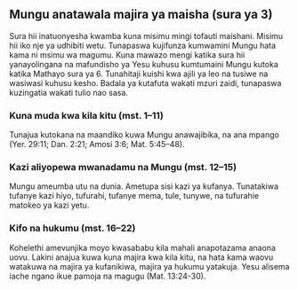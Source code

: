 ## Mungu anatawala majira ya maisha (sura ya 3)

Sura hii inatuonyesha kwamba kuna misimu mingi tofauti maishani. Misimu hii iko nje ya udhibiti wetu. Tunapaswa kujifunza kumwamini Mungu hata kama ni msimu wa magumu. Kuna mawazo mengi katika sura hii yanayolingana na mafundisho ya Yesu kuhusu kumtumaini Mungu kutoka katika Mathayo sura ya 6. Tunahitaji kuishi kwa ajili ya leo na tusiwe na wasiwasi kuhusu kesho. Badala ya kutafuta wakati mzuri zaidi, tunapaswa kuzingatia wakati tulio nao sasa.

### Kuna muda kwa kila kitu (mst. 1–11)

Tunajua kutokana na maandiko kuwa Mungu anawajibika, na ana mpango (Yer. 29:11; Dan. 2:21; Amosi 3:6; Mat. 5:45–48).

### Kazi aliyopewa mwanadamu na Mungu (mst. 12–15)

Mungu ameumba utu na dunia. Ametupa sisi kazi ya kufanya. Tunatakiwa tufanye kazi hiyo, tufurahi, tufanye mema, tule, tunywe, na tufurahie matokeo ya kazi yetu.

### Kifo na hukumu (mst. 16–22)

Kohelethi amevunjika moyo kwasababu kila mahali anapotazama anaona uovu. Lakini anajua kuwa kuna majira kwa kila kitu, na hata kama waovu watakuwa na majira ya kufanikiwa, majira ya hukumu yatakuja. Yesu alisema iache ngano ikue pamoja na magugu (Mat. 13:24-30).

